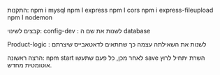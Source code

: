 התקנות: 
npm i mysql
npm I express
npm I cors
npm i express-fileupload
npm I nodemon

קבצים לשינוי:
config-dev : לשנות את שם ה database

Product-logic : לשנות את השאילתה עצמה כך שתתאים לדאטאבייס שיצרתם 

הרצה ראשונה:
npm start
לאחר מכן, כל פעם שתעשו save השרת יתחיל לרוץ אוטומטית מחדש.
